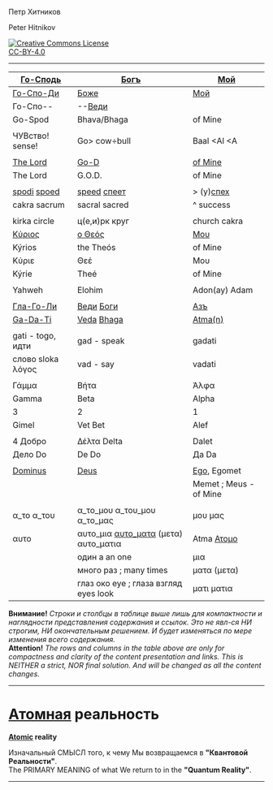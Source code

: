 Петр Хитников

Peter Hitnikov

[CC-BY-4.0]: http://creativecommons.org/licenses/by/4.0/ "{rel='license'}"

[CC-BY-4.0_png]: https://i.creativecommons.org/l/by/4.0/88x31.png

[![Creative Commons License][CC-BY-4.0_png]][CC-BY-4.0]<br/>[CC-BY-4.0][]

---

| [Го-Сподь][Go-Spod] | [Богъ][Bhaga] | [Мой][Atma] |
|---|---|---|
| [Го-Спо-Ди][Go-Spod] | [Боже][Bhaga] | [Мой][Atma] |
| Го-Спо-- | --[Веди][Veda] | |
| Go-Spod | Bhava/Bhaga | of Mine |
| |
| ЧУВство! sense! | Go> cow÷bull | Baal <Al <A |
| |
| [The Lord][Go-Spod] | [Go-D][Bhaga] | [of Mine][Atma] |
| The Lord | G.O.D. | of Mine |
| |
| [spodi][spoed] [spoed][spoed] | [speed][spoed] [спеет][spoed] | > (у)[спех][spoed] |
| cakra sacrum | sacral sacred | ^ success |
| |
| kirkа circle | ц(е,и)рк круг | church cakra |
| [Κύριος][Go-Spod] | [ο Θεός][Bhaga] | [Μου][Atma] |
| Kýrios | the Theós | of Mine |
| Κύριε | Θεέ | Μου |
| Kýrie | Theé | of Mine |
| |
| Yahweh | Elohim | Adon(ay) Adam |
| |
| [Гла-Го-Ли][Go-Spod] | [Веди][Veda] [Боги][Bhaga] | [Азъ][Atma] |
| [Ga-Da-Ti][Go-Spod] | [Veda][Veda] [Bhaga][Bhaga] | [Atma(n)][Atma] |
| |
| gati - togo, идти | gad - speak | gadati |
| слово sloka λόγος | vad - say | vadati |
| |
| Γάμμα | Βήτα | Άλφα |
| Gamma | Beta | Alpha |
| 3 | 2 | 1 |
| Gimel | Vet Bet | Alef |
| |
| 4 Добро | Δέλτα Delta | Dalet |
| Дело Do | De Do | Да Da |
| |
| [Dominus][Go-Spod] | [Deus][Bhaga] | [Ego][Atma], Egomet |
| | | Memet ; Meus - of Mine |
| |
| α_το α_του | α_το_μου α_του_μου α_το_μας | μου μας |
| αυτο | αυτο_μια [αυτο_ματα][atom] (μετα) αυτο_ματια | Atma [Ατομο][atom] |
| | один a an one | μια |
| | много раз ; many times | ματα (μετα) |
| | глаз око eye ; глаза взгляд eyes look | ματι ματια |

**Внимание!** *Строки и столбцы в таблице выше лишь для компактности и наглядности представления содержания и ссылок. Это не явл-ся НИ строгим, НИ окончательным решением. И будет изменяться по мере изменения всего содержания.*  
**Attention!** *The rows and columns in the table above are only for compactness and clarity of the content presentation and links. This is NEITHER a strict, NOR final solution. And will be changed as all the content changes.*

---

# [Атомная][Atom] реальность
**[Atomic][Atom] reality**

Изначальный СМЫСЛ того, к чему Мы возвращаемся в **"Квантовой Реальности"**.  
The PRIMARY MEANING of what We return to in the **"Quantum Reality"**.

---

[Atma]: ./1-Atma/0.md

[Bhaga]: ./2-Bhaga/0.md

[Veda]: ./2-Veda/0.md

[Go-Spod]: ./3-Go-Spod/0.md

[spoed]: ../3-Go-Spod/spoed.md

[atom]: ./1-Atma/atom.md
